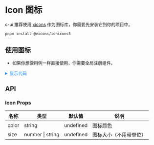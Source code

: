 # Icon 图标

c-ui 推荐使用 [xicons](https://xicons.org/#/zh-CN) 作为图标库，你需要先安装它到你的项目中。

```bash
pnpm install @vicons/ionicons5
```

## 使用图标

- 如果你想像用例一样直接使用，你需要全局注册组件。

<!-- vitepress中天然支持vue组件 -->
<script setup lang="ts">
import { AccessibilitySharp } from '@vicons/ionicons5'
</script>

<div>
  <x-icon :size="40" color="red">
    <AccessibilitySharp />
  </x-icon>
  <x-icon :size="40" color="yellow">
    <AccessibilitySharp />
  </x-icon>
</div>

<div>
  <x-icon :size="60" color="red">
    <AccessibilitySharp />
  </x-icon>
  <x-icon :size="60" color="yellow">
    <AccessibilitySharp />
  </x-icon>
</div>

<div>
  <x-icon :size="80" color="red">
    <AccessibilitySharp />
  </x-icon>
  <x-icon :size="80" color="yellow">
    <AccessibilitySharp />
  </x-icon>
</div>

<details>

<summary style="cursor: pointer; color: #1989fa;">显示代码</summary>

```vue
<script setup lang="ts">
// 打开网站：https://xicons.org/#/zh-CN
// 复制名称并使用import导入即可使用
import { AccessibilitySharp } from '@vicons/ionicons5'
</script>

<template>
  <c-icon :size="40" color="red">
    <AccessibilitySharp />
  </c-icon>
</template>
```

</details>

## API

### Icon Props

| 名称  | 类型             | 默认值    | 说明                   |
| ----- | ---------------- | --------- | ---------------------- |
| color | string           | undefined | 图标颜色               |
| size  | number \| string | undefined | 图标大小（不用带单位） |
